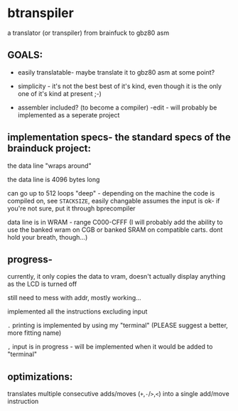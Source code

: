 # btranspiler

a translator (or transpiler) from brainfuck to gbz80 asm
## GOALS:

- easily translatable- maybe translate it to gbz80 asm at some point?

- simplicity - it's not the best best of it's kind, even though it is the only one of it's kind at present ;-)

- assembler included? (to become a compiler) -edit - will probably be implemented as a seperate project

## implementation specs- the standard specs of the brainduck project:
the data line "wraps around"

the data line is 4096 bytes long

can go up to 512 loops "deep" - depending on the machine the code is compiled on, see `STACKSIZE`, easily changable
assumes the input is ok- if you're not sure, put it through bprecompiler
	
data line is in WRAM - range C000-CFFF
(I will probably add the ability to use the banked wram on CGB or banked SRAM on compatible carts. dont hold your breath, though...)
## progress- 
currently, it only copies the data to vram, doesn't actually display anything as the LCD is turned off

still need to mess with addr, mostly working...

implemented all the instructions excluding input

`.` printing is implemented by using my "terminal" (PLEASE suggest a better, more fitting name)

`,` input is in progress - will be implemented when it would be added to "terminal"

## optimizations:
translates multiple consecutive adds/moves (`+`,`-`/`>`,`<`) into a single add/move instruction
